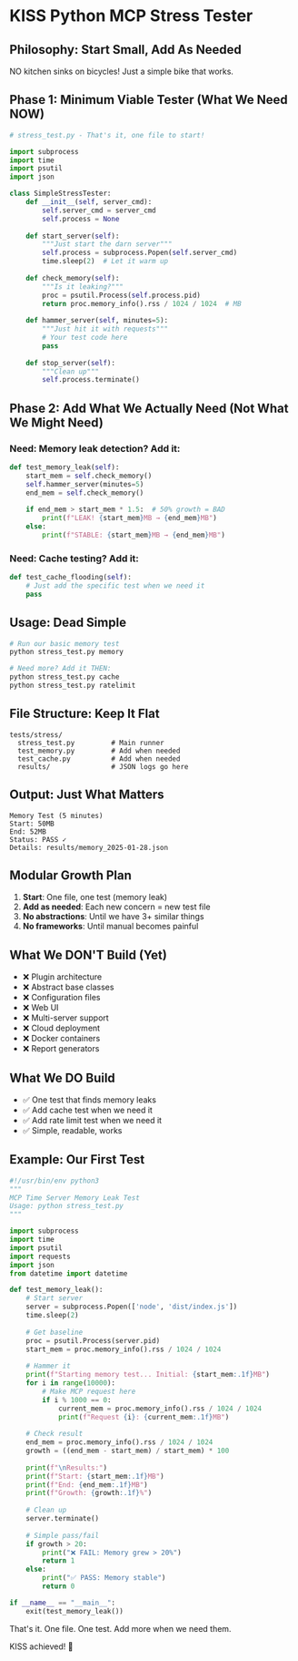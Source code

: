 # KISS Python MCP Stress Tester

## Philosophy: Start Small, Add As Needed

NO kitchen sinks on bicycles! Just a simple bike that works.

## Phase 1: Minimum Viable Tester (What We Need NOW)

```python
# stress_test.py - That's it, one file to start!

import subprocess
import time
import psutil
import json

class SimpleStressTester:
    def __init__(self, server_cmd):
        self.server_cmd = server_cmd
        self.process = None
        
    def start_server(self):
        """Just start the darn server"""
        self.process = subprocess.Popen(self.server_cmd)
        time.sleep(2)  # Let it warm up
        
    def check_memory(self):
        """Is it leaking?"""
        proc = psutil.Process(self.process.pid)
        return proc.memory_info().rss / 1024 / 1024  # MB
        
    def hammer_server(self, minutes=5):
        """Just hit it with requests"""
        # Your test code here
        pass
        
    def stop_server(self):
        """Clean up"""
        self.process.terminate()
```

## Phase 2: Add What We Actually Need (Not What We Might Need)

### Need: Memory leak detection? Add it:
```python
def test_memory_leak(self):
    start_mem = self.check_memory()
    self.hammer_server(minutes=5)
    end_mem = self.check_memory()
    
    if end_mem > start_mem * 1.5:  # 50% growth = BAD
        print(f"LEAK! {start_mem}MB → {end_mem}MB")
    else:
        print(f"STABLE: {start_mem}MB → {end_mem}MB")
```

### Need: Cache testing? Add it:
```python
def test_cache_flooding(self):
    # Just add the specific test when we need it
    pass
```

## Usage: Dead Simple

```bash
# Run our basic memory test
python stress_test.py memory

# Need more? Add it THEN:
python stress_test.py cache
python stress_test.py ratelimit
```

## File Structure: Keep It Flat

```
tests/stress/
  stress_test.py         # Main runner
  test_memory.py         # Add when needed
  test_cache.py          # Add when needed
  results/               # JSON logs go here
```

## Output: Just What Matters

```
Memory Test (5 minutes)
Start: 50MB
End: 52MB
Status: PASS ✓
Details: results/memory_2025-01-28.json
```

## Modular Growth Plan

1. **Start**: One file, one test (memory leak)
2. **Add as needed**: Each new concern = new test file
3. **No abstractions**: Until we have 3+ similar things
4. **No frameworks**: Until manual becomes painful

## What We DON'T Build (Yet)

- ❌ Plugin architecture
- ❌ Abstract base classes  
- ❌ Configuration files
- ❌ Web UI
- ❌ Multi-server support
- ❌ Cloud deployment
- ❌ Docker containers
- ❌ Report generators

## What We DO Build

- ✅ One test that finds memory leaks
- ✅ Add cache test when we need it
- ✅ Add rate limit test when we need it
- ✅ Simple, readable, works

## Example: Our First Test

```python
#!/usr/bin/env python3
"""
MCP Time Server Memory Leak Test
Usage: python stress_test.py
"""

import subprocess
import time
import psutil
import requests
import json
from datetime import datetime

def test_memory_leak():
    # Start server
    server = subprocess.Popen(['node', 'dist/index.js'])
    time.sleep(2)
    
    # Get baseline
    proc = psutil.Process(server.pid)
    start_mem = proc.memory_info().rss / 1024 / 1024
    
    # Hammer it
    print(f"Starting memory test... Initial: {start_mem:.1f}MB")
    for i in range(10000):
        # Make MCP request here
        if i % 1000 == 0:
            current_mem = proc.memory_info().rss / 1024 / 1024
            print(f"Request {i}: {current_mem:.1f}MB")
    
    # Check result
    end_mem = proc.memory_info().rss / 1024 / 1024
    growth = ((end_mem - start_mem) / start_mem) * 100
    
    print(f"\nResults:")
    print(f"Start: {start_mem:.1f}MB")
    print(f"End: {end_mem:.1f}MB")
    print(f"Growth: {growth:.1f}%")
    
    # Clean up
    server.terminate()
    
    # Simple pass/fail
    if growth > 20:
        print("❌ FAIL: Memory grew > 20%")
        return 1
    else:
        print("✅ PASS: Memory stable")
        return 0

if __name__ == "__main__":
    exit(test_memory_leak())
```

That's it. One file. One test. Add more when we need them.

KISS achieved! 🚴
